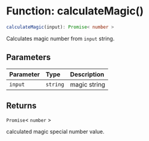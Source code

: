 # Function: calculateMagic()

```ts
calculateMagic(input): Promise< number >
```

Calculates magic number from `input` string.



## Parameters


| Parameter | Type | Description |
| :------ | :------ | :------ |
| `input` | `string` | magic string |


## Returns

`Promise`\< `number` \>

calculated magic special number value.